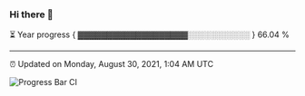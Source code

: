 ### Hi there 👋

⏳ Year progress { ▓▓▓▓▓▓▓▓▓▓▓▓▓▓▓▓▓▓▓░░░░░░░░░░░ } 66.04 %

---

⏰ Updated on Monday, August 30, 2021, 1:04 AM UTC

![Progress Bar CI](https://github.com/arthurbuhl/arthurbuhl/workflows/Progress%20Bar%20CI/badge.svg)
